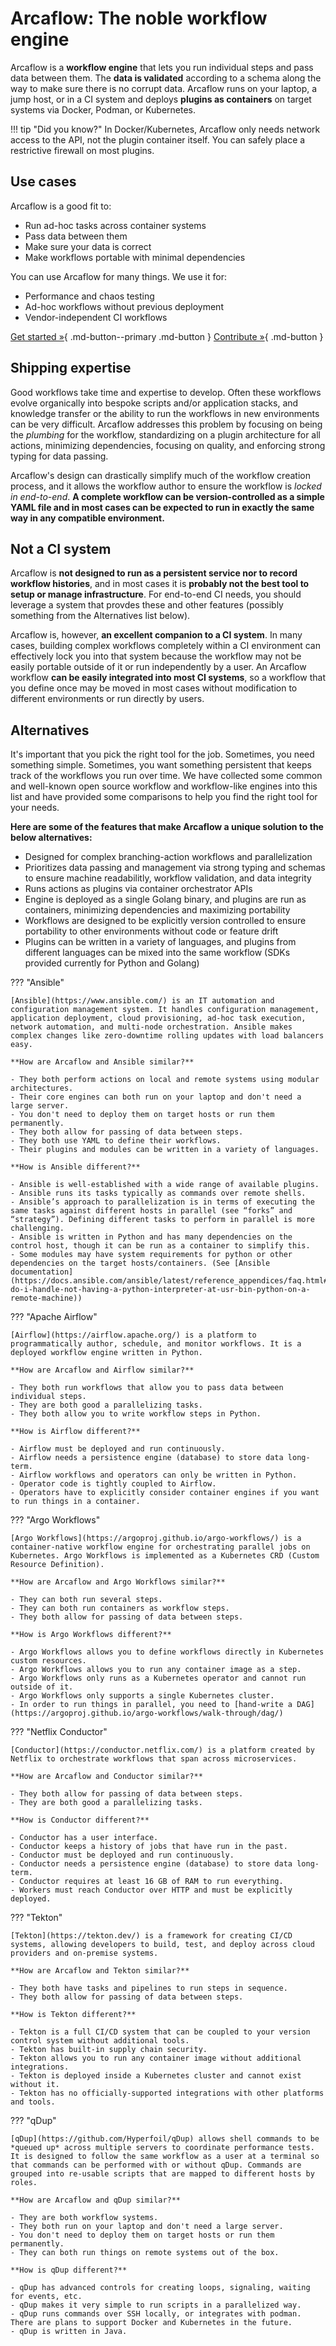 # Arcaflow: The noble workflow engine

Arcaflow is a **workflow engine** that lets you run individual steps and pass data between them. The **data is validated** according to a schema along the way to make sure there is no corrupt data. Arcaflow runs on your laptop, a jump host, or in a CI system and deploys **plugins as containers** on target systems via Docker, Podman, or Kubernetes.

!!! tip "Did you know?"
    In Docker/Kubernetes, Arcaflow only needs network access to the API, not the plugin container itself. You can safely place a restrictive firewall on most plugins.

<h2>Use cases</h2>

Arcaflow is a good fit to:

- Run ad-hoc tasks across container systems
- Pass data between them
- Make sure your data is correct
- Make workflows portable with minimal dependencies

You can use Arcaflow for many things. We use it for:

- Performance and chaos testing
- Ad-hoc workflows without previous deployment
- Vendor-independent CI workflows

[Get started &raquo;](getting-started.md){ .md-button--primary .md-button } [Contribute &raquo;](contributing/index.md){ .md-button }

<h2>Shipping expertise</h2>

Good workflows take time and expertise to develop. Often these workflows evolve organically into bespoke scripts and/or application stacks, and knowledge transfer or the ability to run the workflows in new environments can be very difficult. Arcaflow addresses this problem by focusing on being the *plumbing* for the workflow, standardizing on a plugin architecture for all actions, minimizing dependencies, focusing on quality, and enforcing strong typing for data passing.

Arcaflow's design can drastically simplify much of the workflow creation process, and it allows the workflow author to ensure the workflow is *locked in end-to-end*. **A complete workflow can be version-controlled as a simple YAML file and in most cases can be expected to run in exactly the same way in any compatible environment.**

<h2>Not a CI system</h2>

Arcaflow is **not designed to run as a persistent service nor to record workflow histories**, and in most cases it is **probably not the best tool to setup or manage infrastructure**. For end-to-end CI needs, you should leverage a system that provdes these and other features (possibly something from the Alternatives list below).

Arcaflow is, however, **an excellent companion to a CI system**. In many cases, building complex workflows completely within a CI environment can effectively lock you into that system because the workflow may not be easily portable outside of it or run independently by a user. An Arcaflow workflow **can be easily integrated into most CI systems**, so a workflow that you define once may be moved in most cases without modification to different environments or run directly by users.

<h2>Alternatives</h2>

It's important that you pick the right tool for the job. Sometimes, you need something simple. Sometimes, you want something persistent that keeps track of the workflows you run over time. We have collected some common and well-known open source workflow and workflow-like engines into this list and have provided some comparisons to help you find the right tool for your needs.

**Here are some of the features that make Arcaflow a unique solution to the below alternatives:**

- Designed for complex branching-action workflows and parallelization
- Prioritizes data passing and management via strong typing and schemas to ensure machine readabilitly, workflow validation, and data integrity
- Runs actions as plugins via container orchestrator APIs
- Engine is deployed as a single Golang binary, and plugins are run as containers, minimizing dependencies and maximizing portability
- Workflows are designed to be explicitly version controlled to ensure portability to other environments without code or feature drift
- Plugins can be written in a variety of languages, and plugins from different languages can be mixed into the same workflow (SDKs provided currently for Python and Golang)

??? "Ansible"

    [Ansible](https://www.ansible.com/) is an IT automation and configuration management system. It handles configuration management, application deployment, cloud provisioning, ad-hoc task execution, network automation, and multi-node orchestration. Ansible makes complex changes like zero-downtime rolling updates with load balancers easy.

    **How are Arcaflow and Ansible similar?**

    - They both perform actions on local and remote systems using modular architectures.
    - Their core engines can both run on your laptop and don't need a large server.
    - You don't need to deploy them on target hosts or run them permanently.
    - They both allow for passing of data between steps.
    - They both use YAML to define their workflows.
    - Their plugins and modules can be written in a variety of languages.

    **How is Ansible different?**

    - Ansible is well-established with a wide range of available plugins.
    - Ansible runs its tasks typically as commands over remote shells.
    - Ansible’s approach to parallelization is in terms of executing the same tasks against different hosts in parallel (see “forks” and “strategy”). Defining different tasks to perform in parallel is more challenging.
    - Ansible is written in Python and has many dependencies on the control host, though it can be run as a container to simplify this.
    - Some modules may have system requirements for python or other dependencies on the target hosts/containers. (See [Ansible documentation](https://docs.ansible.com/ansible/latest/reference_appendices/faq.html#how-do-i-handle-not-having-a-python-interpreter-at-usr-bin-python-on-a-remote-machine))

??? "Apache Airflow"

    [Airflow](https://airflow.apache.org/) is a platform to programmatically author, schedule, and monitor workflows. It is a deployed workflow engine written in Python. 

    **How are Arcaflow and Airflow similar?**

    - They both run workflows that allow you to pass data between individual steps.
    - They are both good a parallelizing tasks.
    - They both allow you to write workflow steps in Python.
    
    **How is Airflow different?**
    
    - Airflow must be deployed and run continuously.
    - Airflow needs a persistence engine (database) to store data long-term.
    - Airflow workflows and operators can only be written in Python.
    - Operator code is tightly coupled to Airflow.
    - Operators have to explicitly consider container engines if you want to run things in a container.

??? "Argo Workflows"
    
    [Argo Workflows](https://argoproj.github.io/argo-workflows/) is a container-native workflow engine for orchestrating parallel jobs on Kubernetes. Argo Workflows is implemented as a Kubernetes CRD (Custom Resource Definition).

    **How are Arcaflow and Argo Workflows similar?**

    - They can both run several steps.
    - They can both run containers as workflow steps.
    - They both allow for passing of data between steps.

    **How is Argo Workflows different?**

    - Argo Workflows allows you to define workflows directly in Kubernetes custom resources.
    - Argo Workflows allows you to run any container image as a step.
    - Argo Workflows only runs as a Kubernetes operator and cannot run outside of it.
    - Argo Workflows only supports a single Kubernetes cluster.
    - In order to run things in parallel, you need to [hand-write a DAG](https://argoproj.github.io/argo-workflows/walk-through/dag/)

??? "Netflix Conductor"

    [Conductor](https://conductor.netflix.com/) is a platform created by Netflix to orchestrate workflows that span across microservices.

    **How are Arcaflow and Conductor similar?**

    - They both allow for passing of data between steps.
    - They are both good a parallelizing tasks.

    **How is Conductor different?**

    - Conductor has a user interface.
    - Conductor keeps a history of jobs that have run in the past.
    - Conductor must be deployed and run continuously.
    - Conductor needs a persistence engine (database) to store data long-term.
    - Conductor requires at least 16 GB of RAM to run everything.
    - Workers must reach Conductor over HTTP and must be explicitly deployed.

??? "Tekton"

    [Tekton](https://tekton.dev/) is a framework for creating CI/CD systems, allowing developers to build, test, and deploy across cloud providers and on-premise systems.
    
    **How are Arcaflow and Tekton similar?**

    - They both have tasks and pipelines to run steps in sequence.
    - They both allow for passing of data between steps.

    **How is Tekton different?**
    
    - Tekton is a full CI/CD system that can be coupled to your version control system without additional tools.
    - Tekton has built-in supply chain security.
    - Tekton allows you to run any container image without additional integrations.
    - Tekton is deployed inside a Kubernetes cluster and cannot exist without it.
    - Tekton has no officially-supported integrations with other platforms and tools.

??? "qDup"
    
    [qDup](https://github.com/Hyperfoil/qDup) allows shell commands to be *queued up* across multiple servers to coordinate performance tests. It is designed to follow the same workflow as a user at a terminal so that commands can be performed with or without qDup. Commands are grouped into re-usable scripts that are mapped to different hosts by roles.

    **How are Arcaflow and qDup similar?**

    - They are both workflow systems.
    - They both run on your laptop and don't need a large server.
    - You don't need to deploy them on target hosts or run them permanently.
    - They can both run things on remote systems out of the box.

    **How is qDup different?**

    - qDup has advanced controls for creating loops, signaling, waiting for events, etc.
    - qDup makes it very simple to run scripts in a parallelized way.
    - qDup runs commands over SSH locally, or integrates with podman. There are plans to support Docker and Kubernetes in the future.
    - qDup is written in Java.
